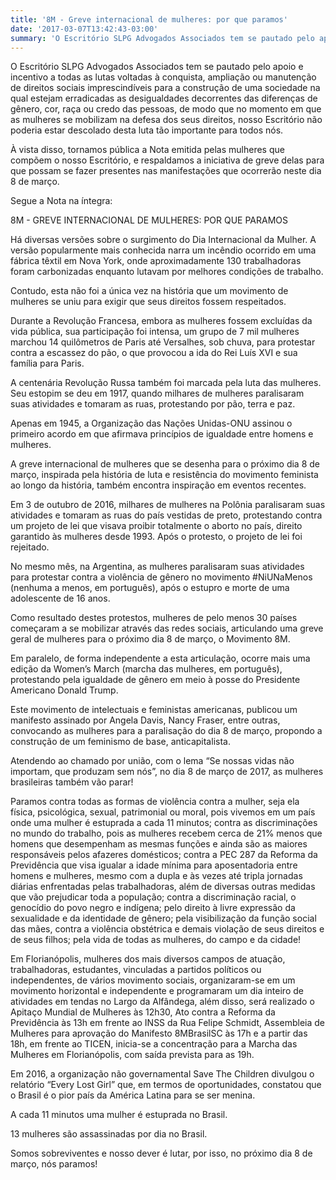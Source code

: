 ```yaml
---
title: '8M - Greve internacional de mulheres: por que paramos'
date: '2017-03-07T13:42:43-03:00'
summary: 'O Escritório SLPG Advogados Associados tem se pautado pelo apoio e incentivo a todas as lutas voltadas à conquista, ampliação ou manutenção de direitos sociais imprescindíveis para a construção de uma sociedade na qual estejam erradicadas as desigualdades decorrentes das diferenças de gênero, cor, raça ou credo das pessoas, de modo que no momento em que as mulheres se mobilizam na defesa dos seus direitos, nosso Escritório não poderia estar descolado desta luta tão importante para todos nós.'
---
```


O Escritório SLPG Advogados Associados tem se pautado pelo apoio e incentivo a todas as lutas voltadas à conquista, ampliação ou manutenção de direitos sociais imprescindíveis para a construção de uma sociedade na qual estejam erradicadas as desigualdades decorrentes das diferenças de gênero, cor, raça ou credo das pessoas, de modo que no momento em que as mulheres se mobilizam na defesa dos seus direitos, nosso Escritório não poderia estar descolado desta luta tão importante para todos nós.

À vista disso, tornamos pública a Nota emitida pelas mulheres que compõem o nosso Escritório, e respaldamos a iniciativa de greve delas para que possam se fazer presentes nas manifestações que ocorrerão neste dia 8 de março.

Segue a Nota na íntegra:

8M - GREVE INTERNACIONAL DE MULHERES: POR QUE PARAMOS

Há diversas versões sobre o surgimento do Dia Internacional da Mulher. A versão popularmente mais conhecida narra um incêndio ocorrido em uma fábrica têxtil em Nova York, onde aproximadamente 130 trabalhadoras foram carbonizadas enquanto lutavam por melhores condições de trabalho.

Contudo, esta não foi a única vez na história que um movimento de mulheres se uniu para exigir que seus direitos fossem respeitados.

Durante a Revolução Francesa, embora as mulheres fossem excluídas da vida pública, sua participação foi intensa, um grupo de 7 mil mulheres marchou 14 quilômetros de Paris até Versalhes, sob chuva, para protestar contra a escassez do pão, o que provocou a ida do Rei Luís XVI e sua família para Paris.

A centenária Revolução Russa também foi marcada pela luta das mulheres. Seu estopim se deu em 1917, quando milhares de mulheres paralisaram suas atividades e tomaram as ruas, protestando por pão, terra e paz.

Apenas em 1945, a Organização das Nações Unidas-ONU assinou o primeiro acordo em que afirmava princípios de igualdade entre homens e mulheres.

A greve internacional de mulheres que se desenha para o próximo dia 8 de março, inspirada pela história de luta e resistência do movimento feminista ao longo da história, também encontra inspiração em eventos recentes.

Em 3 de outubro de 2016, milhares de mulheres na Polônia paralisaram suas atividades e tomaram as ruas do país vestidas de preto, protestando contra um projeto de lei que visava proibir totalmente o aborto no país, direito garantido às mulheres desde 1993. Após o protesto, o projeto de lei foi rejeitado.

No mesmo mês, na Argentina, as mulheres paralisaram suas atividades para protestar contra a violência de gênero no movimento #NiUNaMenos (nenhuma a menos, em português), após o estupro e morte de uma adolescente de 16 anos.

Como resultado destes protestos, mulheres de pelo menos 30 países começaram a se mobilizar através das redes sociais, articulando uma greve geral de mulheres para o próximo dia 8 de março, o Movimento 8M.

Em paralelo, de forma independente a esta articulação, ocorre mais uma edição da Women’s March (marcha das mulheres, em português), protestando pela igualdade de gênero em meio à posse do Presidente Americano Donald Trump.

Este movimento de intelectuais e feministas americanas, publicou um manifesto assinado por Angela Davis, Nancy Fraser, entre outras, convocando as mulheres para a paralisação do dia 8 de março, propondo a construção de um feminismo de base, anticapitalista.

Atendendo ao chamado por união, com o lema “Se nossas vidas não importam, que produzam sem nós”, no dia 8 de março de 2017, as mulheres brasileiras também vão parar!

Paramos contra todas as formas de violência contra a mulher, seja ela física, psicológica, sexual, patrimonial ou moral, pois vivemos em um país onde uma mulher é estuprada a cada 11 minutos; contra as discriminações no mundo do trabalho, pois as mulheres recebem cerca de 21% menos que homens que desempenham as mesmas funções e ainda são as maiores responsáveis pelos afazeres domésticos; contra a PEC 287 da Reforma da Previdência que visa igualar a idade mínima para aposentadoria entre homens e mulheres, mesmo com a dupla e às vezes até tripla jornadas diárias enfrentadas pelas trabalhadoras, além de diversas outras medidas que vão prejudicar toda a população; contra a discriminação racial, o genocídio do povo negro e indígena; pelo direito à livre expressão da sexualidade e da identidade de gênero; pela visibilização da função social das mães, contra a violência obstétrica e demais violação de seus direitos e de seus filhos; pela vida de todas as mulheres, do campo e da cidade!

Em Florianópolis, mulheres dos mais diversos campos de atuação, trabalhadoras, estudantes, vinculadas a partidos políticos ou independentes, de vários movimento sociais, organizaram-se em um movimento horizontal e independente e programaram um dia inteiro de atividades em tendas no Largo da Alfândega, além disso, será realizado o Apitaço Mundial de Mulheres às 12h30, Ato contra a Reforma da Previdência às 13h em frente ao INSS da Rua Felipe Schmidt, Assembleia de Mulheres para aprovação do Manifesto 8MBrasilSC às 17h e a partir das 18h, em frente ao TICEN, inicia-se a concentração para a Marcha das Mulheres em Florianópolis, com saída prevista para as 19h.

Em 2016, a organização não governamental Save The Children divulgou o relatório “Every Lost Girl” que, em termos de oportunidades, constatou que o Brasil é o pior país da América Latina para se ser menina.

A cada 11 minutos uma mulher é estuprada no Brasil.

13 mulheres são assassinadas por dia no Brasil.

Somos sobreviventes e nosso dever é lutar, por isso, no próximo dia 8 de março, nós paramos!

